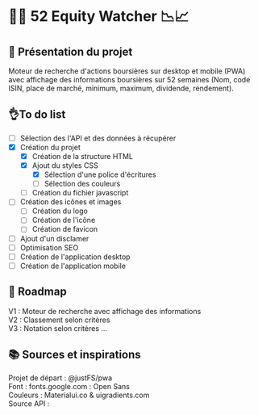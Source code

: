# **🕵️‍♂️ 52 Equity Watcher 📉📈**

## **📜 Présentation du projet**

Moteur de recherche d'actions boursières sur desktop et mobile (PWA) avec affichage des informations boursières sur 52 semaines (Nom, code ISIN, place de marché, minimum, maximum, dividende, rendement).

## 👌To do list

- [ ] Sélection des l'API et des données à récupérer
- [x] Création du projet
  - [x] Création de la structure HTML
  - [x] Ajout du styles CSS
    - [x] Sélection d'une police d'écritures
    - [ ] Sélection des couleurs
  - [ ] Création du fichier javascript
- [ ] Création des icônes et images
  - [ ] Création du logo
  - [ ] Création de l'icône
  - [ ] Création de favicon
- [ ] Ajout d'un disclamer
- [ ] Optimisation SEO
- [ ] Création de l'application desktop
- [ ] Création de l'application mobile

## 🧭 Roadmap

V1 : Moteur de recherche avec affichage des informations  
V2 : Classement selon critères  
V3 : Notation selon critères
...

## 📚 Sources et inspirations

Projet de départ : @justFS/pwa  
Font : fonts.google.com : Open Sans  
Couleurs : Materialui.co & uigradients.com  
Source API :
